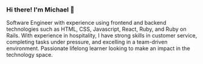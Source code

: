 ### Hi there! I'm Michael 👋

Software Engineer with experience using frontend and backend technologies such as HTML, CSS, Javascript, React, Ruby, and Ruby on Rails. With experience in hospitality, I have strong skills in customer service, completing tasks under pressure, and excelling in a team-driven environment. Passionate lifelong learner looking to make an impact in the technology space.

<!-- - 🔭 I’m currently working on ...
- 🌱 I’m currently learning ...
- 👯 I’m looking to collaborate on ...
- 🤔 I’m looking for help with ...
- 💬 Ask me about ...
- 📫 How to reach me: ...
- 😄 Pronouns: ...
- ⚡ Fun fact: ...
 -->
